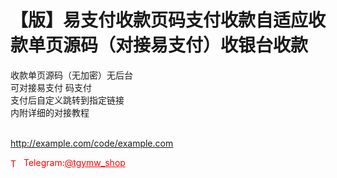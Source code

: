 # 【版】易支付收款页码支付收款自适应收款单页源码（对接易支付）收银台收款

收款单页源码（无加密）无后台<br>可对接易支付 码支付<br>支付后自定义跳转到指定链接<br>内附详细的对接教程<br><br>

http://example.com/code/example.com







<p style="color: red;"><img src="https://cdn-icons-png.flaticon.com/512/2111/2111646.png" alt="Telegram Icon" style="width: 16px; vertical-align: middle; margin-right: 5px;">Telegram:<a href="https://t.me/tgymw_shop" style="color: red;">@tgymw_shop</a></p>
